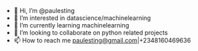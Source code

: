 - 👋 Hi, I’m @paulesting
- 👀 I’m interested in datascience/machinelearning
- 🌱 I’m currently learning machinelearning
- 💞️ I’m looking to collaborate on python related projects
- 📫 How to reach me paulesting@gmail.com|+2348160469636

<!---
paulesting/paulesting is a ✨ special ✨ repository because its `README.md` (this file) appears on your GitHub profile.
You can click the Preview link to take a look at your changes.
--->
